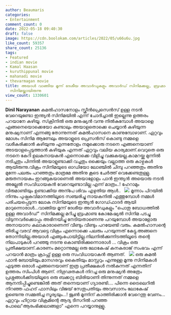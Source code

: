 ```yaml
---
author: Beaumaris
categories:
- Entertainment
comment_count: 0
date: 2022-05-18 09:40:30
draft: false
image: https://cdn.boolokam.com/articles/2022/05/u66u6u.jpg
like_count: 59357
share_count: 25136
tags:
- Featured
- indian movie
- Kamal Haasan
- kuruthippunal movie
- mahanadi movie
- thevarmagan movie
title: അയാൾ വാങ്ങിയ മൂന്ന് ദേശീയ അവാർഡുകളും അവാർഡ് സിനിമക്കല്ല, ബ്രഹ്മാണ്ട കോമേഷ്യൽ
  സിനിമയ്ക്കായിരുന്നു
view_count: 1330601
---
```


**Dinil Narayanan** കമൽഹാസനോളം സ്ക്രീൻപ്രെസെൻസ് ഉള്ള നടൻ വേറെയുണ്ടോ ഇന്ത്യൻ സിനിമയിൽ എന്ന് ചോദിച്ചാൽ ഇല്ലെന്നു ഉത്തരം പറയാനേ കഴിയൂ. സ്‌ക്രീനിൽ ഒരു മനുഷ്യൻ വന്നു നിൽകുമ്പോൾ അയാളെ എങ്ങനെയൊക്കെയോ കണ്ടാലും അയാളതൊക്കെ ചെയ്യാൻ കഴിയുന്ന മനുഷ്യനാണ് എന്നങ്ങു തോന്നുന്നത് കമൽഹാസനെ കാണുമ്പോഴാണ്. ഏറ്റവും മോശം സിനിമ ആണേലും അയാളുടെ പ്രെസൻസ് കൊണ്ടു നമ്മളെ വശീകരിക്കാൻ കഴിയുന്നു എന്നതോളം നമുക്കൊരു നടനെ എങ്ങനെയാണ് അടയാളപ്പെടുത്താൻ കഴിയുക എന്നത് ഏറ്റവും വലിയ കാര്യമാണ്.വെറുതെ ഒരു നടനെ കേറി ഉലകനായകൻ എന്നൊക്കെ വിളിച്ചു വക്കുകയല്ല.കാമറയ്ക്കു മുന്നിൽ നടിച്ചതും പിന്നിൽ അയാളുണ്ടാക്കി വച്ചതും ഒക്കെയും വല്ലാത്ത ഒരു കാഴ്ചകൾ ആയിരുന്നു.വിക്രം സിനിമയുടെ ഓഡിയോ ലോഞ്ചിൽ ചിമ്പു പറഞ്ഞതും അതിനു മുന്നേ പലരും പറഞ്ഞതും മാത്രമേ അതിനു കൂടെ ചേർത്ത് വെക്കേണ്ടതുള്ളു. മരുതനായകം ഇറങ്ങുകയാണെൽ അയാളോളം പാൻ ഇന്ത്യൻ അയൊരു നടൻ അല്ലേൽ സംവിധായകൻ വേറെയുണ്ടാവില്ല എന്ന് മാത്രം..! ഹേറാമും വിരുമാണ്ടിയും ഉണ്ടാക്കിയ അന്പേ ശിവം എഴുതിയ ആൾ.. &nbsp; ![](https://cdn.boolokam.com/articles/2022/05/u66u6u.jpg) മൂന്നാം പിറയിൽ നിന്നും പുഷ്പകവിമാനത്തിലൂടെ സഞ്ചരിച്ചു നായകനിൽ എത്തുമ്പോൾ നമ്മൾ പരിചയപ്പെടുന്ന ലോക സിനിമയുടെ ഇന്ത്യൻ ഗോഡ്ഫാദർ ആയി മാറുന്നൊരാൾ...വാങ്ങിയ മൂന്ന് ദേശീയ അവാർഡുകളും "പൊതു ബോധത്തിൽ ഉള്ള അവാർഡ്" സിനിമക്കല്ല മറിച്ചു ബ്രഹ്മാണ്ട കോമേഷ്യൽ സിനിമ പടച്ചു വിടുന്നവർക്കൊപ്പം അഭിനയിച്ചു നേടിയതാണെന്നു പറയുമ്പോൾ അയാളോരു അനായാസ കലാകാരാണെന്ന് വീണ്ടും വീണ്ടും പറയേണ്ടി വരും. കമൽഹാസന്റെ തിരിച്ചു വരവ് ആവട്ടെ വിക്രം എന്നൊക്കെ പലരും പറയുന്നത് കേട്ടു.അങ്ങനെ തോന്നിയില്ല.അയാൾ എങ്ങുംപോയിട്ടില്ല.നിലനിൽക്കുന്നിടത്തിലൂടെ തന്റെ നിലപാടുകൾ പറഞ്ഞു നടന്നു കൊണ്ടിരിക്കുന്നൊരാൾ ... വിക്രം ഒരു പ്രതീക്ഷയാണ്.കാരണം മറ്റൊന്നുമല്ല ഒരു ലോകേഷ് കനകരാജ് സംഭവം എന്ന് പറയാൻ മാത്രം ക്രാഫ്റ്റ് ഉള്ള ഒരു സംവിധായാകൻ ആണത്. &nbsp; ![](https://cdn.boolokam.com/articles/2022/05/kukuuk.jpg) ഒരു കമൽ ഫാൻ ബോയിയും.മാനഗരവും കൈതിയും മാസ്റ്ററും എന്നുള്ള മൂന്നു സിനിമകൾ എടുത്ത ഒരാൾ എങ്ങനെയാണ് ഇത്ര പ്രതീക്ഷകൾ നൽകുന്നത് എന്നതിന് ഉത്തരം സിംപിൾ ആണ്. നിഗൂഢതകൾ നിറച്ച ഒരു മനുഷ്യൻ അത്രേം പ്രശ്നങ്ങൾക്കിടയിലൂടെ ഒരു ബക്കറ്റു ബിരിയാണി തിന്നുന്നത് നമ്മളെ ആനന്ദിപ്പിച്ചുണ്ടെങ്കിൽ അത് തന്നെയാണ് ഗ്യാരണ്ടി.... പിന്നെ ട്രൈലെറിൽ നിറഞ്ഞ ഫഹദ് ഫാസിലും വിജയ് സേതുപതിയും അവസാനം ലോകേഷ് ഉണ്ടെന്നു സമ്മതിച്ച സൂര്യയും...! ജൂൺ മൂന്നിന് കാത്തിരിക്കാൻ വേറെന്തു വേണം... ഏറ്റവും ഹിറ്റായ വിക്രമിന്റെ ആദ്യ ടീസറിൽ പറഞ്ഞ പോലെ"ആരംഭിക്കലാങ്ങളാ" എന്നെ പറയ്യാനുള്ളൂ.